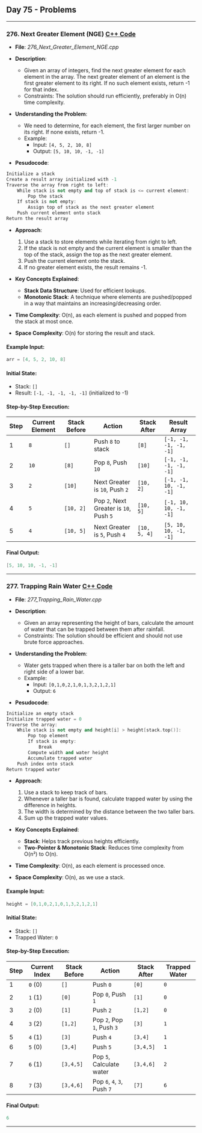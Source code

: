## Day 75 - Problems  

---

### 276. **Next Greater Element (NGE)** [C++ Code](./_276_Next_Greater_Element_NGE.cpp)  

- **File**: _276_Next_Greater_Element_NGE.cpp_  
- **Description**:  
  - Given an array of integers, find the next greater element for each element in the array. The next greater element of an element is the first greater element to its right. If no such element exists, return -1 for that index.  
  - Constraints: The solution should run efficiently, preferably in O(n) time complexity.  

- **Understanding the Problem**:  
  - We need to determine, for each element, the first larger number on its right. If none exists, return -1.
  - Example:  
    - Input: `[4, 5, 2, 10, 8]`  
    - Output: `[5, 10, 10, -1, -1]`  

- **Pesudocode**:
```cpp
Initialize a stack
Create a result array initialized with -1
Traverse the array from right to left:
    While stack is not empty and top of stack is <= current element:
        Pop the stack
    If stack is not empty:
        Assign top of stack as the next greater element
    Push current element onto stack
Return the result array
```

- **Approach**:  
  1. Use a stack to store elements while iterating from right to left.  
  2. If the stack is not empty and the current element is smaller than the top of the stack, assign the top as the next greater element.  
  3. Push the current element onto the stack.  
  4. If no greater element exists, the result remains -1.  

- **Key Concepts Explained**:  
  - **Stack Data Structure**: Used for efficient lookups.  
  - **Monotonic Stack**: A technique where elements are pushed/popped in a way that maintains an increasing/decreasing order.  

- **Time Complexity**: O(n), as each element is pushed and popped from the stack at most once.  
- **Space Complexity**: O(n) for storing the result and stack.  

#### **Example Input:**
```cpp
arr = [4, 5, 2, 10, 8]
```

#### **Initial State:**
- Stack: `[]`
- Result: `[-1, -1, -1, -1, -1]` (initialized to -1)

#### **Step-by-Step Execution:**
| Step | Current Element | Stack Before | Action | Stack After | Result Array |
|------|---------------|--------------|--------|-------------|--------------|
| 1 | `8` | `[]` | Push `8` to stack | `[8]` | `[-1, -1, -1, -1, -1]` |
| 2 | `10` | `[8]` | Pop `8`, Push `10` | `[10]` | `[-1, -1, -1, -1, -1]` |
| 3 | `2` | `[10]` | Next Greater is `10`, Push `2` | `[10, 2]` | `[-1, -1, 10, -1, -1]` |
| 4 | `5` | `[10, 2]` | Pop `2`, Next Greater is `10`, Push `5` | `[10, 5]` | `[-1, 10, 10, -1, -1]` |
| 5 | `4` | `[10, 5]` | Next Greater is `5`, Push `4` | `[10, 5, 4]` | `[5, 10, 10, -1, -1]` |

#### **Final Output:**
```cpp
[5, 10, 10, -1, -1]
```

---

### 277. **Trapping Rain Water** [C++ Code](./_277_Trapping_Rain_Water.cpp)  

- **File**: _277_Trapping_Rain_Water.cpp_  
- **Description**:  
  - Given an array representing the height of bars, calculate the amount of water that can be trapped between them after rainfall.  
  - Constraints: The solution should be efficient and should not use brute force approaches.  

- **Understanding the Problem**:  
  - Water gets trapped when there is a taller bar on both the left and right side of a lower bar.  
  - Example:  
    - Input: `[0,1,0,2,1,0,1,3,2,1,2,1]`  
    - Output: `6`  

- **Pesudocode**:
```cpp
Initialize an empty stack
Initialize trapped water = 0
Traverse the array:
    While stack is not empty and height[i] > height[stack.top()]:
        Pop top element
        If stack is empty:
            Break
        Compute width and water height
        Accumulate trapped water
    Push index onto stack
Return trapped water
```

- **Approach**:  
  1. Use a stack to keep track of bars.
  2. Whenever a taller bar is found, calculate trapped water by using the difference in heights.
  3. The width is determined by the distance between the two taller bars.
  4. Sum up the trapped water values.  

- **Key Concepts Explained**:  
  - **Stack**: Helps track previous heights efficiently.
  - **Two-Pointer & Monotonic Stack**: Reduces time complexity from O(n²) to O(n).
  
- **Time Complexity**: O(n), as each element is processed once.  
- **Space Complexity**: O(n), as we use a stack.  

#### **Example Input:**
```cpp
height = [0,1,0,2,1,0,1,3,2,1,2,1]
```

#### **Initial State:**
- Stack: `[]`
- Trapped Water: `0`

#### **Step-by-Step Execution:**
| Step | Current Index | Stack Before | Action | Stack After | Trapped Water |
|------|-------------|--------------|--------|-------------|---------------|
| 1 | `0` (0) | `[]` | Push `0` | `[0]` | `0` |
| 2 | `1` (1) | `[0]` | Pop `0`, Push `1` | `[1]` | `0` |
| 3 | `2` (0) | `[1]` | Push `2` | `[1,2]` | `0` |
| 4 | `3` (2) | `[1,2]` | Pop `2`, Pop `1`, Push `3` | `[3]` | `1` |
| 5 | `4` (1) | `[3]` | Push `4` | `[3,4]` | `1` |
| 6 | `5` (0) | `[3,4]` | Push `5` | `[3,4,5]` | `1` |
| 7 | `6` (1) | `[3,4,5]` | Pop `5`, Calculate water | `[3,4,6]` | `2` |
| 8 | `7` (3) | `[3,4,6]` | Pop `6`, `4`, `3`, Push `7` | `[7]` | `6` |

#### **Final Output:**
```cpp
6
```

---


